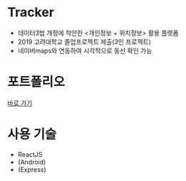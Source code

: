 # Tracker
- 데이터3법 개정에 착안한 <개인정보 + 위치정보> 활용 플랫폼
- 2019 고려대학교 졸업프로젝트 제출(3인 프로젝트)
- 네이버maps와 연동하여 시각적으로 동선 확인 가능

# 포트폴리오
[바로 가기](https://newtype94.github.io/2019/12/29/%ED%8F%AC%ED%8A%B8%ED%8F%B4%EB%A6%AC%EC%98%A4/tracker/)

# 사용 기술
- ReactJS
- (Android)
- (Express)
